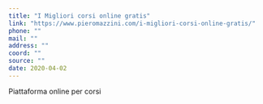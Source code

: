 ```yaml
---
title: "I Migliori corsi online gratis"
link: "https://www.pieromazzini.com/i-migliori-corsi-online-gratis/"
phone: ""
mail: ""
address: ""
coord: ""
source: ""
date: 2020-04-02
---
```


Piattaforma online per corsi

